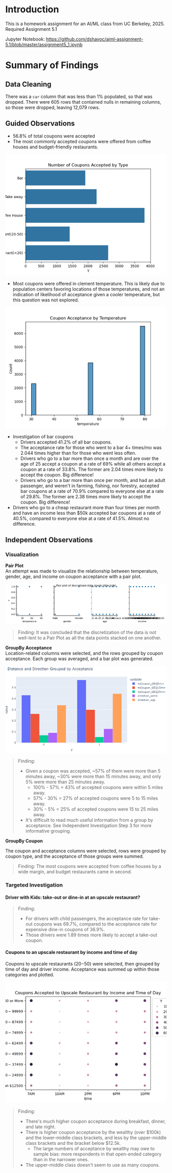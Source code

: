 # Introduction
This is a homework assignment for an AI/ML class from UC Berkeley, 2025.  
Required Assignment 5.1

Jupyter Notebook: https://github.com/dshavoc/aiml-assignment-5.1/blob/master/assignment5_1.ipynb

# Summary of Findings

## Data Cleaning
There was a `car` column that was less than 1% populated, so that was dropped.
There were 605 rows that contained nulls in remaining columns, so those were dropped, leaving 12,079 rows.

## Guided Observations
* 56.8% of total coupons were accepted
* The most commonly accepted coupons were offered from coffee houses and budget-friendly restaurants.

![Coupons accepted by type](images/coupons-accepted-by-type.png)

* Most coupons were offered in clement temperature. This is likely due to population centers favoring locations of those temperatures, and not an indication of likelihood of acceptance given a cooler temperature, but this question was not explored.

![Coupons accepted by temperature](images/coupon-acceptance-by-temp.png)

* Investigation of bar coupons
    * Drivers accepted 41.2% of all bar coupons.
    * The acceptance rate for those who went to a bar 4+ times/mo was 2.044 times higher than for those who went less often.
    * Drivers who go to a bar more than once a month and are over the age of 25 accept a coupon at a rate of 69% while all others accept a coupon at a rate of 33.8%. The former are 2.04 times more likely to accept the coupon. Big difference!
    * Drivers who go to a bar more than once per month, and had an adult passenger, and weren't in farming, fishing, nor forestry, accepted bar coupons at a rate of 70.9% compared to everyone else at a rate of 29.8%. The former are 2.38 times more likely to accept the coupon. Big difference!
* Drivers who go to a cheap restaurant more than four times per month and have an income less than $50k accepted bar coupons at a rate of 40.5%, compared to everyone else at a rate of 41.5%. Almost no difference.


## Independent Observations

### Visualization

**Pair Plot**  
An attempt was made to visualize the relationship between temperature, gender, age, and income on coupon acceptance with a pair plot.

![Pair plot of discretized data](images/pairplot.png)

> Finding: It was concluded that the discretization of the data is not well-lent to a Pair Plot as all the data points stacked on one another.

**GroupBy Acceptance**  
Location-related columns were selected, and the rows grouped by coupon acceptance. Each group was averaged, and a bar plot was generated.

![asdf](images/distance-direction-by-acceptance.png)

> Finding:  
> * Given a coupon was accepted, ~57% of them were more than 5 minutes away, ~30% were more than 15 minutes away, and only 5% were more than 25 minutes away.
>    * 100% - 57% = 43% of accepted coupons were within 5 miles away.
>    * 57% - 30% = 27% of accepted coupons were 5 to 15 miles away.
>    * 30% - 5% = 25% of accepted coupons were 15 to 25 miles away.
> * It's difficult to read much useful information from a group by acceptance. See Independent Investigation Step 3 for more informative grouping.

**GroupBy Coupon**

The coupon and acceptance columns were selected, rows were grouped by coupon type, and the acceptance of those groups were summed.

> Finding: The most coupons were accepted from coffee houses by a wide margin, and budget restaurants came in second.

### Targeted Investigation

#### Driver with Kids: take-out or dine-in at an upscale restaurant?

> Finding:  
> * For drivers with child passengers, the acceptance rate for take-out coupons was 69.7%,
compared to the acceptance rate for expensive dine-in coupons of 36.9%.
> * Those drivers were 1.89 times more likely to accept a take-out coupon.

#### Coupons to an upscale restaurant by income and time of day

Coupons to upscale restaurants ($20-$50) were selected, then grouped by time of day and driver income. Acceptance was summed up within those categories and plotted.

![Acceptance of coupons to an upscale restaurant by income and time of day](images/acceptance-upscale-restaurant-by-income-and-time.png)

> Finding:
> * There's much higher coupon acceptance during breakfast, dinner, and late night.
> * There is higher coupon acceptance by the wealthy (over \$100k) and the lower-middle class brackets, and less by the upper-middle class brackets and the bracket below \$12.5k.
>    * The large numbers of acceptance by wealthy may owe to sample bias: more respondents in that open-ended category than in the narrower ones.
> * The upper-middle class doesn't seem to use as many coupons.